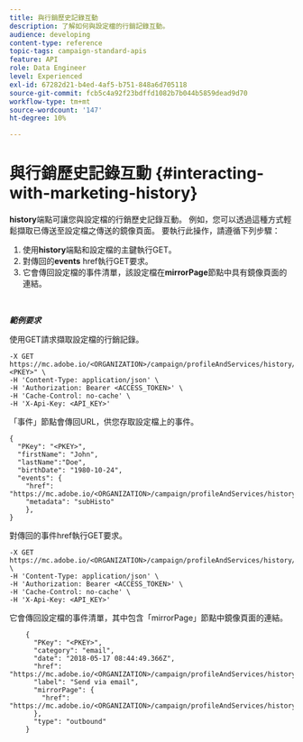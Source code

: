 ```yaml
---
title: 與行銷歷史記錄互動
description: 了解如何與設定檔的行銷記錄互動。
audience: developing
content-type: reference
topic-tags: campaign-standard-apis
feature: API
role: Data Engineer
level: Experienced
exl-id: 67282d21-b4ed-4af5-b751-848a6d705118
source-git-commit: fcb5c4a92f23bdffd1082b7b044b5859dead9d70
workflow-type: tm+mt
source-wordcount: '147'
ht-degree: 10%

---
```


# 與行銷歷史記錄互動 {#interacting-with-marketing-history}

**history**端點可讓您與設定檔的行銷歷史記錄互動。
例如，您可以透過這種方式輕鬆擷取已傳送至設定檔之傳送的鏡像頁面。 要執行此操作，請遵循下列步驟：

1. 使用&#x200B;**history**&#x200B;端點和設定檔的主鍵執行GET。
1. 對傳回的&#x200B;**events** href執行GET要求。
1. 它會傳回設定檔的事件清單，該設定檔在&#x200B;**mirrorPage**&#x200B;節點中具有鏡像頁面的連結。

<br/>

***範例要求***

使用GET請求擷取設定檔的行銷記錄。

```
-X GET https://mc.adobe.io/<ORGANIZATION>/campaign/profileAndServices/history/"<PKEY>" \
-H 'Content-Type: application/json' \
-H 'Authorization: Bearer <ACCESS_TOKEN>' \
-H 'Cache-Control: no-cache' \
-H 'X-Api-Key: <API_KEY>'
```

「事件」節點會傳回URL，供您存取設定檔上的事件。

```
{
  "PKey": "<PKEY>",
  "firstName": "John",
  "lastName":"Doe",
  "birthDate": "1980-10-24",
  "events": {
    "href": "https://mc.adobe.io/<ORGANIZATION>/campaign/profileAndServices/history/<PKEY>/events/",
    "metadata": "subHisto"
    },
}
```

對傳回的事件href執行GET要求。

```
-X GET https://mc.adobe.io/<ORGANIZATION>/campaign/profileAndServices/history/<PKEY>/events \
-H 'Content-Type: application/json' \
-H 'Authorization: Bearer <ACCESS_TOKEN>' \
-H 'Cache-Control: no-cache' \
-H 'X-Api-Key: <API_KEY>'
```

它會傳回設定檔的事件清單，其中包含「mirrorPage」節點中鏡像頁面的連結。

```
    {
      "PKey": "<PKEY>",
      "category": "email",
      "date": "2018-05-17 08:44:49.366Z",
      "href": "https://mc.adobe.io/<ORGANIZATION>/campaign/profileAndServices/history/<PKEY>/events/<PKEY>",
      "label": "Send via email",
      "mirrorPage": {
        "href": "https://mc.adobe.io/<ORGANIZATION>/campaign/profileAndServices/history/<PKEY>/events/<PKEY>/mirrorPage/"
      },
      "type": "outbound"
    }
```
